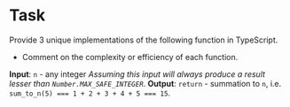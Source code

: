 # Task

Provide 3 unique implementations of the following function in TypeScript.
- Comment on the complexity or efficiency of each function.

**Input**: `n` - any integer
*Assuming this input will always produce a result lesser than `Number.MAX_SAFE_INTEGER`*.
**Output**: `return` - summation to `n`, i.e. `sum_to_n(5) === 1 + 2 + 3 + 4 + 5 === 15`.